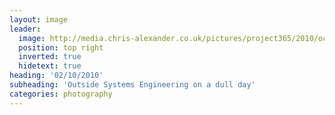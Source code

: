 ```yaml
---
layout: image
leader:
  image: http://media.chris-alexander.co.uk/pictures/project365/2010/oct/02/021010.jpg
  position: top right
  inverted: true
  hidetext: true
heading: '02/10/2010'
subheading: 'Outside Systems Engineering on a dull day'
categories: photography
---
```

